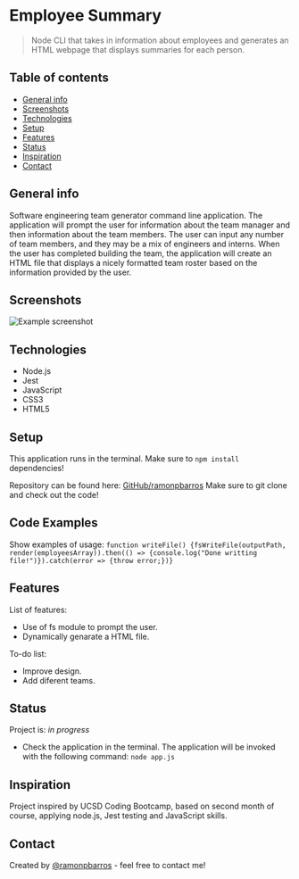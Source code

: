 # Employee Summary
> Node CLI that takes in information about employees and generates an HTML webpage that displays summaries for each person.

## Table of contents
* [General info](#general-info)
* [Screenshots](#screenshots)
* [Technologies](#technologies)
* [Setup](#setup)
* [Features](#features)
* [Status](#status)
* [Inspiration](#inspiration)
* [Contact](#contact)

## General info
Software engineering team generator command line application. The application will prompt the user for information about the team manager and then information about the team members. The user can input any number of team members, and they may be a mix of engineers and interns. When the user has completed building the team, the application will create an HTML file that displays a nicely formatted team roster based on the information provided by the user.

## Screenshots
![Example screenshot](./img/screenshot.png)

## Technologies
* Node.js
* Jest
* JavaScript
* CSS3
* HTML5

## Setup
This application runs in the terminal. Make sure to `npm install` dependencies!

Repository can be found here: [GitHub/ramonpbarros](https://github.com/ramonpbarros/employee-summary) Make sure to git clone and check out the code!

## Code Examples
Show examples of usage:
`function writeFile() {fsWriteFile(outputPath, render(employeesArray)).then(() => {console.log("Done writting file!")}).catch(error => {throw error;})}`

## Features
List of features:
* Use of fs module to prompt the user.
* Dynamically genarate a HTML file.

To-do list:
* Improve design.
* Add diferent teams.

## Status
Project is: _in progress_
* Check the application in the terminal. The application will be invoked with the following command: `node app.js`

## Inspiration
Project inspired by UCSD Coding Bootcamp, based on second month of course, applying node.js, Jest testing and JavaScript skills.

## Contact
Created by [@ramonpbarros](https://github.com/ramonpbarros) - feel free to contact me!